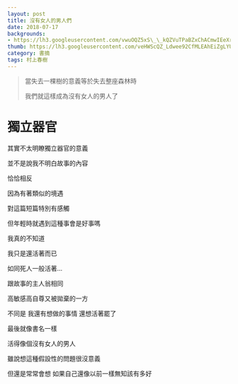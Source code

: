 ```yaml
---
layout: post
title: 沒有女人的男人們
date: 2018-07-17
backgrounds:
- https://lh3.googleusercontent.com/vwuOQZ5xS\_\_kQZVuTPaBZxChACmwIEeXrkznajiHJTxYso\_IpI2JD\_1LxsF\_5ZsWWi6Nq1jGexF00qjDuYsE-b45VXWJBQUNa50lhWeJ4E5Dyg\_c0Yb9eo1nSuu8D6nZKrNKPH6y9Q
thumb: https://lh3.googleusercontent.com/veHWScQZ_Ldwee92CfMLEAhEiZgLYUQUV77iwjY4d4e4Bi46YTAMXVI2lTllet1lEzUXgt9a6aU2N-29CtcNNLkr24D1DmN-rCHHcefgYGelLGliQ2weLYIKdTti69PYscd83nwJIA=w2400
category: 書摘
tags: 村上春樹
---
```


> 當失去一棵樹的意義等於失去整座森林時
> 
> 我們就這樣成為沒有女人的男人了

# 獨立器官

其實不太明瞭獨立器官的意義

並不是說我不明白故事的內容

恰恰相反

因為有著類似的境遇

對這篇短篇特別有感觸

但年輕時就遇到這種事會是好事嗎

我真的不知道

我只是還活著而已

如同死人一般活著...

跟故事的主人翁相同

高敏感高自尊又被拋棄的一方

不同是 我還有想做的事情 還想活著罷了

最後就像書名一樣

活得像個沒有女人的男人

雖說想這種假設性的問題很沒意義

但還是常常會想 如果自己還像以前一樣無知該有多好

